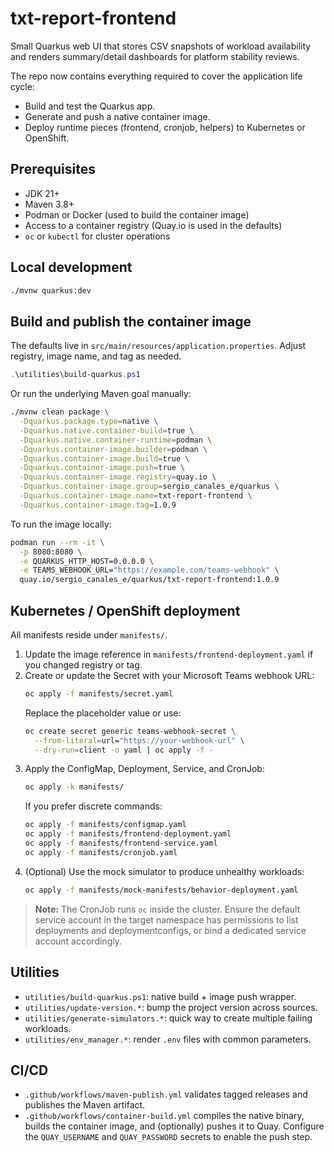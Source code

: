 # txt-report-frontend

Small Quarkus web UI that stores CSV snapshots of workload availability and renders summary/detail dashboards for platform stability reviews.

The repo now contains everything required to cover the application life cycle:

- Build and test the Quarkus app.
- Generate and push a native container image.
- Deploy runtime pieces (frontend, cronjob, helpers) to Kubernetes or OpenShift.

## Prerequisites
- JDK 21+
- Maven 3.8+
- Podman or Docker (used to build the container image)
- Access to a container registry (Quay.io is used in the defaults)
- `oc` or `kubectl` for cluster operations

## Local development
```bash
./mvnw quarkus:dev
```

## Build and publish the container image
The defaults live in `src/main/resources/application.properties`. Adjust registry, image name, and tag as needed.

```powershell
.\utilities\build-quarkus.ps1
```

Or run the underlying Maven goal manually:

```bash
./mvnw clean package \
  -Dquarkus.package.type=native \
  -Dquarkus.native.container-build=true \
  -Dquarkus.native.container-runtime=podman \
  -Dquarkus.container-image.builder=podman \
  -Dquarkus.container-image.build=true \
  -Dquarkus.container-image.push=true \
  -Dquarkus.container-image.registry=quay.io \
  -Dquarkus.container-image.group=sergio_canales_e/quarkus \
  -Dquarkus.container-image.name=txt-report-frontend \
  -Dquarkus.container-image.tag=1.0.9
```

To run the image locally:

```bash
podman run --rm -it \
  -p 8080:8080 \
  -e QUARKUS_HTTP_HOST=0.0.0.0 \
  -e TEAMS_WEBHOOK_URL="https://example.com/teams-webhook" \
  quay.io/sergio_canales_e/quarkus/txt-report-frontend:1.0.9
```

## Kubernetes / OpenShift deployment
All manifests reside under `manifests/`.

1. Update the image reference in `manifests/frontend-deployment.yaml` if you changed registry or tag.
2. Create or update the Secret with your Microsoft Teams webhook URL:
   ```bash
   oc apply -f manifests/secret.yaml
   ```
   Replace the placeholder value or use:
   ```bash
   oc create secret generic teams-webhook-secret \
     --from-literal=url="https://your-webhook-url" \
     --dry-run=client -o yaml | oc apply -f -
   ```
3. Apply the ConfigMap, Deployment, Service, and CronJob:
   ```bash
   oc apply -k manifests/
   ```
   If you prefer discrete commands:
   ```bash
   oc apply -f manifests/configmap.yaml
   oc apply -f manifests/frontend-deployment.yaml
   oc apply -f manifests/frontend-service.yaml
   oc apply -f manifests/cronjob.yaml
   ```
4. (Optional) Use the mock simulator to produce unhealthy workloads:
   ```bash
   oc apply -f manifests/mock-manifests/behavior-deployment.yaml
   ```

> **Note:** The CronJob runs `oc` inside the cluster. Ensure the default service account in the target namespace has permissions to list deployments and deploymentconfigs, or bind a dedicated service account accordingly.

## Utilities
- `utilities/build-quarkus.ps1`: native build + image push wrapper.
- `utilities/update-version.*`: bump the project version across sources.
- `utilities/generate-simulators.*`: quick way to create multiple failing workloads.
- `utilities/env_manager.*`: render `.env` files with common parameters.

## CI/CD
- `.github/workflows/maven-publish.yml` validates tagged releases and publishes the Maven artifact.
- `.github/workflows/container-build.yml` compiles the native binary, builds the container image, and (optionally) pushes it to Quay. Configure the `QUAY_USERNAME` and `QUAY_PASSWORD` secrets to enable the push step.
